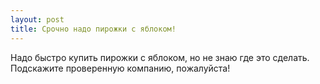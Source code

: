 ```yaml
---
layout: post 
title: Срочно надо пирожки с яблоком! 
--- 
```

Надо быстро купить пирожки с яблоком, но не знаю где это сделать. Подскажите проверенную компанию, пожалуйста!